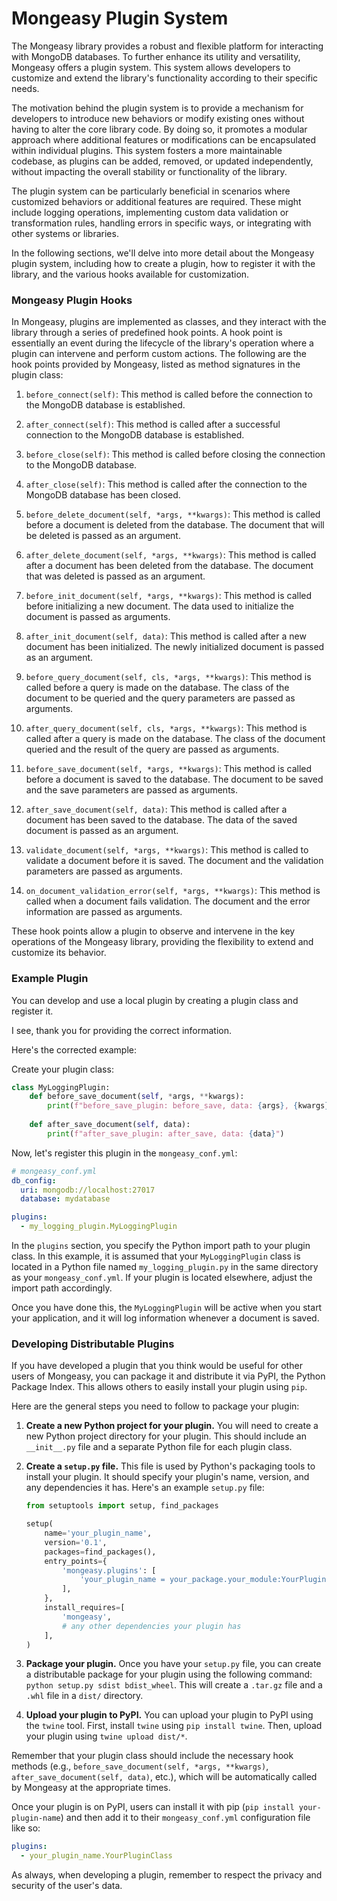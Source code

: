 # Mongeasy Plugin System

The Mongeasy library provides a robust and flexible platform for interacting with MongoDB databases. To further enhance its utility and versatility, Mongeasy offers a plugin system. This system allows developers to customize and extend the library's functionality according to their specific needs.

The motivation behind the plugin system is to provide a mechanism for developers to introduce new behaviors or modify existing ones without having to alter the core library code. By doing so, it promotes a modular approach where additional features or modifications can be encapsulated within individual plugins. This system fosters a more maintainable codebase, as plugins can be added, removed, or updated independently, without impacting the overall stability or functionality of the library.

The plugin system can be particularly beneficial in scenarios where customized behaviors or additional features are required. These might include logging operations, implementing custom data validation or transformation rules, handling errors in specific ways, or integrating with other systems or libraries.

In the following sections, we'll delve into more detail about the Mongeasy plugin system, including how to create a plugin, how to register it with the library, and the various hooks available for customization.

### Mongeasy Plugin Hooks

In Mongeasy, plugins are implemented as classes, and they interact with the library through a series of predefined hook points. A hook point is essentially an event during the lifecycle of the library's operation where a plugin can intervene and perform custom actions. The following are the hook points provided by Mongeasy, listed as method signatures in the plugin class:

1. `before_connect(self)`: This method is called before the connection to the MongoDB database is established.

2. `after_connect(self)`: This method is called after a successful connection to the MongoDB database is established.

3. `before_close(self)`: This method is called before closing the connection to the MongoDB database.

4. `after_close(self)`: This method is called after the connection to the MongoDB database has been closed.

5. `before_delete_document(self, *args, **kwargs)`: This method is called before a document is deleted from the database. The document that will be deleted is passed as an argument.

6. `after_delete_document(self, *args, **kwargs)`: This method is called after a document has been deleted from the database. The document that was deleted is passed as an argument.

7. `before_init_document(self, *args, **kwargs)`: This method is called before initializing a new document. The data used to initialize the document is passed as arguments.

8. `after_init_document(self, data)`: This method is called after a new document has been initialized. The newly initialized document is passed as an argument.

9. `before_query_document(self, cls, *args, **kwargs)`: This method is called before a query is made on the database. The class of the document to be queried and the query parameters are passed as arguments.

10. `after_query_document(self, cls, *args, **kwargs)`: This method is called after a query is made on the database. The class of the document queried and the result of the query are passed as arguments.

11. `before_save_document(self, *args, **kwargs)`: This method is called before a document is saved to the database. The document to be saved and the save parameters are passed as arguments.

12. `after_save_document(self, data)`: This method is called after a document has been saved to the database. The data of the saved document is passed as an argument.

13. `validate_document(self, *args, **kwargs)`: This method is called to validate a document before it is saved. The document and the validation parameters are passed as arguments.

14. `on_document_validation_error(self, *args, **kwargs)`: This method is called when a document fails validation. The document and the error information are passed as arguments.

These hook points allow a plugin to observe and intervene in the key operations of the Mongeasy library, providing the flexibility to extend and customize its behavior.

### Example Plugin
You can develop and use a local plugin by creating a plugin class and register it.

I see, thank you for providing the correct information.

Here's the corrected example:

Create your plugin class:

```python
class MyLoggingPlugin:
    def before_save_document(self, *args, **kwargs):
        print(f"before_save_plugin: before_save, data: {args}, {kwargs}")
            
    def after_save_document(self, data):
        print(f"after_save_plugin: after_save, data: {data}")
```

Now, let's register this plugin in the `mongeasy_conf.yml`:

```yaml
# mongeasy_conf.yml
db_config:
  uri: mongodb://localhost:27017
  database: mydatabase

plugins:
  - my_logging_plugin.MyLoggingPlugin
```

In the `plugins` section, you specify the Python import path to your plugin class. In this example, it is assumed that your `MyLoggingPlugin` class is located in a Python file named `my_logging_plugin.py` in the same directory as your `mongeasy_conf.yml`. If your plugin is located elsewhere, adjust the import path accordingly.

Once you have done this, the `MyLoggingPlugin` will be active when you start your application, and it will log information whenever a document is saved.

### Developing Distributable Plugins

If you have developed a plugin that you think would be useful for other users of Mongeasy, you can package it and distribute it via PyPI, the Python Package Index. This allows others to easily install your plugin using `pip`.

Here are the general steps you need to follow to package your plugin:

1. **Create a new Python project for your plugin.** You will need to create a new Python project directory for your plugin. This should include an `__init__.py` file and a separate Python file for each plugin class.

2. **Create a `setup.py` file.** This file is used by Python's packaging tools to install your plugin. It should specify your plugin's name, version, and any dependencies it has. Here's an example `setup.py` file:

    ```python
    from setuptools import setup, find_packages

    setup(
        name='your_plugin_name',
        version='0.1',
        packages=find_packages(),
        entry_points={
            'mongeasy.plugins': [
                'your_plugin_name = your_package.your_module:YourPluginClass',
            ],
        },
        install_requires=[
            'mongeasy',
            # any other dependencies your plugin has
        ],
    )
    ```

3. **Package your plugin.** Once you have your `setup.py` file, you can create a distributable package for your plugin using the following command: `python setup.py sdist bdist_wheel`. This will create a `.tar.gz` file and a `.whl` file in a `dist/` directory.

4. **Upload your plugin to PyPI.** You can upload your plugin to PyPI using the `twine` tool. First, install `twine` using `pip install twine`. Then, upload your plugin using `twine upload dist/*`.

Remember that your plugin class should include the necessary hook methods (e.g., `before_save_document(self, *args, **kwargs)`, `after_save_document(self, data)`, etc.), which will be automatically called by Mongeasy at the appropriate times.

Once your plugin is on PyPI, users can install it with pip (`pip install your-plugin-name`) and then add it to their `mongeasy_conf.yml` configuration file like so:

```yaml
plugins:
  - your_plugin_name.YourPluginClass
```

As always, when developing a plugin, remember to respect the privacy and security of the user's data.